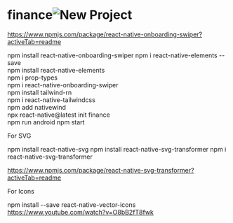 # finance![New Project](https://github.com/gkp007/finance/assets/86045850/dc009073-c28f-41b8-823b-9ccd92860ad9)

https://www.npmjs.com/package/react-native-onboarding-swiper?activeTab=readme


npm install react-native-onboarding-swiper
npm i react-native-elements --save                                  
npm install react-native-elements                                  
npm i prop-types                                                     
npm i react-native-onboarding-swiper                                
npm install tailwind-rn                                             
npm i react-native-tailwindcss                                       
npm  add nativewind                                                   
npx react-native@latest init finance                                 
npm run android
npm start 

For SVG

npm install react-native-svg
npm install react-native-svg-transformer
npm i react-native-svg-transformer

https://www.npmjs.com/package/react-native-svg-transformer?activeTab=readme


For Icons

npm install --save react-native-vector-icons
https://www.youtube.com/watch?v=O8bB2fT8fwk
